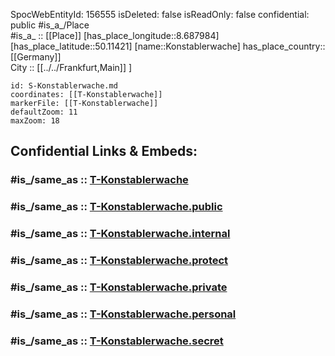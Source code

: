 ﻿---
location:
- 50.11421
- 8.687984
mapmarker: tram
mapzoom:
- 8
- 18
tags:
- geo/station
type: Station
---

SpocWebEntityId: 156555
isDeleted: false
isReadOnly: false
confidential: public
#is_a_/Place  
#is_a_ :: [[Place]] 
[has_place_longitude::8.687984] 
[has_place_latitude::50.11421] 
[name::Konstablerwache] 
has_place_country:: [[Germany]]  
City :: [[../../Frankfurt,Main]] ] 


```leaflet
id: S-Konstablerwache.md
coordinates: [[T-Konstablerwache]] 
markerFile: [[T-Konstablerwache]] 
defaultZoom: 11 
maxZoom: 18
```


## Confidential Links & Embeds: 

### #is_/same_as :: [T-Konstablerwache](T-Konstablerwache.md) 

### #is_/same_as :: [T-Konstablerwache.public](/_public/Earth/Continent/Europe/Europe~Central/Germany/Germany~West/Hessen/counties~Hessen/Frankfurt~Main/Stations-FFM~T/T-Konstablerwache.public.md) 

### #is_/same_as :: [T-Konstablerwache.internal](/_internal/Earth/Continent/Europe/Europe~Central/Germany/Germany~West/Hessen/counties~Hessen/Frankfurt~Main/Stations-FFM~T/T-Konstablerwache.internal.md) 

### #is_/same_as :: [T-Konstablerwache.protect](/_protect/Earth/Continent/Europe/Europe~Central/Germany/Germany~West/Hessen/counties~Hessen/Frankfurt~Main/Stations-FFM~T/T-Konstablerwache.protect.md) 

### #is_/same_as :: [T-Konstablerwache.private](/_private/Earth/Continent/Europe/Europe~Central/Germany/Germany~West/Hessen/counties~Hessen/Frankfurt~Main/Stations-FFM~T/T-Konstablerwache.private.md) 

### #is_/same_as :: [T-Konstablerwache.personal](/_personal/Earth/Continent/Europe/Europe~Central/Germany/Germany~West/Hessen/counties~Hessen/Frankfurt~Main/Stations-FFM~T/T-Konstablerwache.personal.md) 

### #is_/same_as :: [T-Konstablerwache.secret](/_secret/Earth/Continent/Europe/Europe~Central/Germany/Germany~West/Hessen/counties~Hessen/Frankfurt~Main/Stations-FFM~T/T-Konstablerwache.secret.md)

